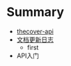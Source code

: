 # Summary

* [thecover-api](thecover-api.md)
* [文档更新日志](wen_dang_geng_xin_ri_zhi.md)
   * first
* API入门

